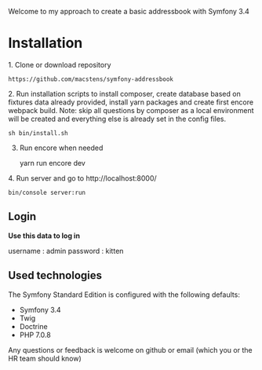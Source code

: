 Welcome to my approach to create a basic addressbook with Symfony 3.4

Installation
========================

1. Clone or download repository

    https://github.com/macstens/symfony-addressbook

2. Run installation scripts to install composer, create database based on fixtures data already provided, install yarn packages and create first encore webpack build. Note: skip all questions by composer as a local environment will be created and everything else is already set in the config files.

	sh bin/install.sh

3. Run encore when needed

    yarn run encore dev

4. Run server and go to http://localhost:8000/ 

    bin/console server:run

Login
-----------------

**Use this data to log in**

 username : admin
 password : kitten

Used technologies
--------------

The Symfony Standard Edition is configured with the following defaults:

  * Symfony 3.4
  * Twig
  * Doctrine
  * PHP 7.0.8

Any questions or feedback is welcome on github or email (which you or the HR team should know)